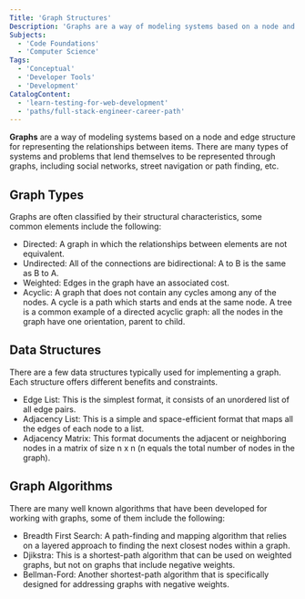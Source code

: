 ```yaml
---
Title: 'Graph Structures'
Description: 'Graphs are a way of modeling systems based on a node and edge structure for representing the relationships between items.'
Subjects:
  - 'Code Foundations'
  - 'Computer Science'
Tags:
  - 'Conceptual'
  - 'Developer Tools'
  - 'Development'
CatalogContent:
  - 'learn-testing-for-web-development'
  - 'paths/full-stack-engineer-career-path'
---
```


**Graphs** are a way of modeling systems based on a node and edge structure for representing the relationships between items. There are many types of systems and problems that lend themselves to be represented through graphs, including social networks, street navigation or path finding, etc.

## Graph Types

Graphs are often classified by their structural characteristics, some common elements include the following:

- Directed: A graph in which the relationships between elements are not equivalent.
- Undirected: All of the connections are bidirectional: A to B is the same as B to A.
- Weighted: Edges in the graph have an associated cost.
- Acyclic: A graph that does not contain any cycles among any of the nodes. A cycle is a path which starts and ends at the same node. A tree is a common example of a directed acyclic graph: all the nodes in the graph have one orientation, parent to child.

## Data Structures

There are a few data structures typically used for implementing a graph. Each structure offers different benefits and constraints.

- Edge List: This is the simplest format, it consists of an unordered list of all edge pairs.
- Adjacency List: This is a simple and space-efficient format that maps all the edges of each node to a list.
- Adjacency Matrix: This format documents the adjacent or neighboring nodes in a matrix of size n x n (n equals the total number of nodes in the graph).

## Graph Algorithms

There are many well known algorithms that have been developed for working with graphs, some of them include the following:

- Breadth First Search: A path-finding and mapping algorithm that relies on a layered approach to finding the next closest nodes within a graph.
- Djikstra: This is a shortest-path algorithm that can be used on weighted graphs, but not on graphs that include negative weights.
- Bellman-Ford: Another shortest-path algorithm that is specifically designed for addressing graphs with negative weights.
